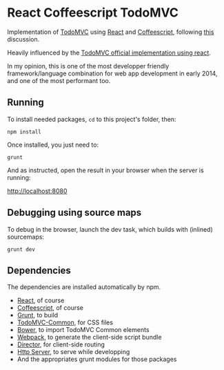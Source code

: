 # React Coffeescript TodoMVC

Implementation of [TodoMVC](http://todomvc.com) using [React](http://facebook.github.io/react/) and [Coffeescript](http://coffeescript.org), following [this](https://news.ycombinator.com/item?id=7232695) discussion.

Heavily influenced by the [TodoMVC official implementation using react](https://github.com/tastejs/todomvc/tree/gh-pages/architecture-examples/react).

In my opinion, this is one of the most developper friendly framework/language combination for web app development in early 2014, and one of the most performant too.

## Running

To install needed packages, `cd` to this project's folder, then:

```
npm install
```

Once installed, you just need to:

```
grunt
```

And as instructed, open the result in your browser when the server is running: 

[http://localhost:8080](http://localhost:8080)

## Debugging using source maps

To debug in the browser, launch the dev task, which builds with (inlined) sourcemaps:

```
grunt dev
```

## Dependencies

The dependencies are installed automatically by npm.

- [React](http://facebook.github.io/react/), of course
- [Coffeescript](http://coffeescript.org), of course
- [Grunt](http://gruntjs.com), to build
- [TodoMVC-Common](https://github.com/tastejs/todomvc-common), for CSS files
- [Bower](http://bower.io), to import TodoMVC Common elements
- [Webpack](http://webpack.github.io), to generate the client-side script bundle
- [Director](https://github.com/flatiron/director), for client-side routing
- [Http Server](https://github.com/nodeapps/http-server), to serve while developping
- And the appropriates grunt modules for those packages




